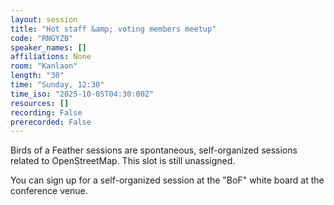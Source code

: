 ```yaml
---
layout: session
title: "Hot staff &amp; voting members meetup"
code: "RNGYZB"
speaker_names: []
affiliations: None
room: "Kanlaon"
length: "30"
time: "Sunday, 12:30"
time_iso: "2025-10-05T04:30:00Z"
resources: []
recording: False
prerecorded: False
---
```


Birds of a Feather sessions are spontaneous, self-organized sessions related to OpenStreetMap. This slot is still unassigned.

You can sign up for a self-organized session at the &#34;BoF&#34; white board at the conference venue.

